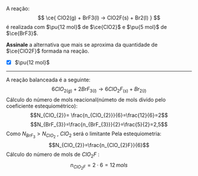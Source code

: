 A reação:
$$
    \ce{ ClO2(g) + BrF3(l) -> ClO2F(s) + Br2(l) }
$$
é realizada com $\pu{12 mol}$ de $\ce{ClO2}$ e $\pu{5 mol}$ de $\ce{BrF3}$.

**Assinale** a alternativa que mais se aproxima da quantidade de $\ce{ClO2F}$ formada na reação.

- [x] $\pu{12 mol}$

---

A reação balanceada é a seguinte:
$$6ClO_{2(g)}+2BrF_{3(l)}\rightarrow 6ClO_{2}F_{(s)}+Br_{2(l)}$$
Cálculo do número de mols reacional(númeto de mols divido pelo coeficiente estequiométrico):
$$N_{ClO_{2}}= \frac{n_{ClO_{2}}}{6}=\frac{12}{6}=2$$
$$N_{BrF_{3}}=\frac{n_{BrF_{3}}}{2}=\frac{5}{2}=2,5$$
Como $N_{BrF_{3}}>N_{ClO_{2}}$ , $ClO_{2}$ será o limitante
Pela estequiometria:
$$N_{ClO_{2}}=\frac{n_{ClO_{2}F}}{6}$$
Cálculo do número de mols de $ClO_{2}F$ :
$$n_{ClO_{2}F}=2\cdot6=12\,mols $$
